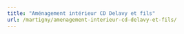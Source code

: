 ```yaml
---
title: "Aménagement intérieur CD Delavy et fils"
url: /martigny/amenagement-interieur-cd-delavy-et-fils/
---
```

